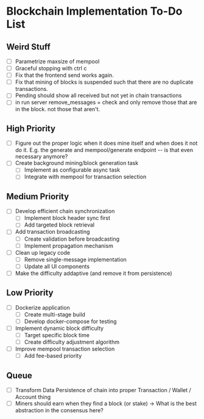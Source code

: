 # Blockchain Implementation To-Do List

## Weird Stuff
- [ ] Parametrize maxsize of mempool
- [ ] Graceful stopping with ctrl c
- [ ] Fix that the frontend send works again.
- [ ] Fix that mining of blocks is suspended such that there are no duplicate transactions. 
- [ ] Pending should show all received but not yet in chain transactions
- [ ] in run server remove_messages = check and only remove those that are in the block. not those that aren't.

## High Priority
- [ ] Figure out the proper logic when it does mine itself and when does it not do it. E.g. the generate and mempool/generate endpoint -- is that even necessary anymore? 
- [ ] Create background mining/block generation task
  - [ ] Implement as configurable async task
  - [ ] Integrate with mempool for transaction selection

## Medium Priority
- [ ] Develop efficient chain synchronization
  - [ ] Implement block header sync first
  - [ ] Add targeted block retrieval
- [ ] Add transaction broadcasting
  - [ ] Create validation before broadcasting
  - [ ] Implement propagation mechanism
- [ ] Clean up legacy code
  - [ ] Remove single-message implementation
  - [ ] Update all UI components
- [ ] Make the difficulty addaptive (and remove it from persistence)

## Low Priority
- [ ] Dockerize application
  - [ ] Create multi-stage build
  - [ ] Develop docker-compose for testing
- [ ] Implement dynamic block difficulty
  - [ ] Target specific block time
  - [ ] Create difficulty adjustment algorithm
- [ ] Improve mempool transaction selection
  - [ ] Add fee-based priority

## Queue
- [ ] Transform Data Persistence of chain into proper Transaction / Wallet / Account thing
- [ ] Miners should earn when they find a block (or stake) -> What is the best abstraction in the consensus here? 
